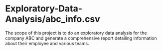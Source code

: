 # Exploratory-Data-Analysis/abc_info.csv
The scope of this project is to do an exploratory data analysis for the company ABC and generate a comprehensive report detailing information about their employee and various teams.  
